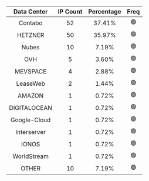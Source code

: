 | Data Center | IP Count | Percentage | Freq |
|:------------:|:--------:|:-----------:|:-----:|
| Contabo | 52 | 37.41% | 🟢 |
| HETZNER | 50 | 35.97% | 🟢 |
| Nubes | 10 | 7.19% | 🟢 |
| OVH | 5 | 3.60% | 🟢 |
| MEVSPACE | 4 | 2.88% | 🟢 |
| LeaseWeb | 2 | 1.44% | 🟢 |
| AMAZON | 1 | 0.72% | 🟢 |
| DIGITALOCEAN | 1 | 0.72% | 🟢 |
| Google-Cloud | 1 | 0.72% | 🟢 |
| Interserver | 1 | 0.72% | 🟢 |
| IONOS | 1 | 0.72% | 🟢 |
| WorldStream | 1 | 0.72% | 🟢 |
| OTHER | 10 | 7.19% | 🟢 |